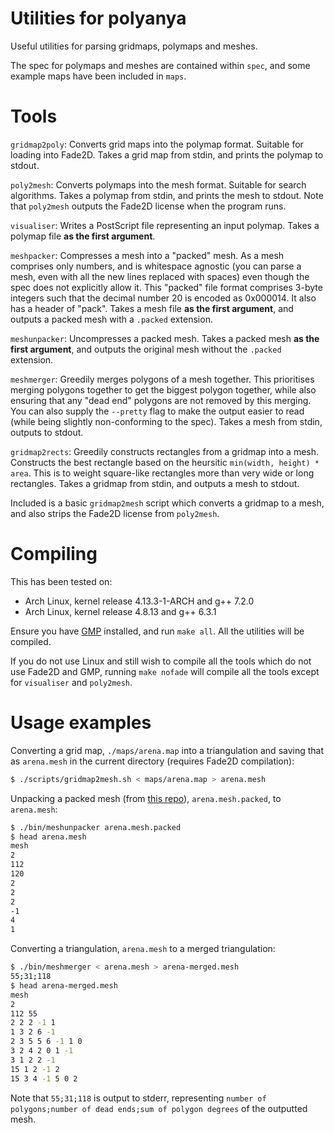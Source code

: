 # Utilities for polyanya

Useful utilities for parsing gridmaps, polymaps and meshes.

The spec for polymaps and meshes are contained within `spec`, and some example
maps have been included in `maps`.


# Tools

`gridmap2poly`: Converts grid maps into the polymap format.
Suitable for loading into Fade2D.
Takes a grid map from stdin, and prints the polymap to stdout.

`poly2mesh`: Converts polymaps into the mesh format. Suitable for search
algorithms.
Takes a polymap from stdin, and prints the mesh to stdout.
Note that `poly2mesh` outputs the Fade2D license when the program runs.

`visualiser`: Writes a PostScript file representing an input polymap.
Takes a polymap file **as the first argument**.

`meshpacker`: Compresses a mesh into a "packed" mesh. As a mesh comprises only
numbers, and is whitespace agnostic (you can parse a mesh, even with all the
new lines replaced with spaces) even though the spec does not explicitly allow
it. This "packed" file format comprises 3-byte integers such that the decimal
number 20 is encoded as 0x000014. It also has a header of "pack".
Takes a mesh file **as the first argument**, and outputs a packed mesh with a
`.packed` extension.

`meshunpacker`: Uncompresses a packed mesh. Takes a packed mesh
**as the first argument**, and outputs the original mesh without the `.packed`
extension.

`meshmerger`: Greedily merges polygons of a mesh together. This prioritises
merging polygons together to get the biggest polygon together, while also
ensuring that any "dead end" polygons are not removed by this merging. You can
also supply the `--pretty` flag to make the output easier to read (while being
slightly non-conforming to the spec). Takes a mesh from stdin, outputs to
stdout.

`gridmap2rects`: Greedily constructs rectangles from a gridmap into a mesh.
Constructs the best rectangle based on the heursitic
`min(width, height) * area`. This is to weight square-like rectangles more than
very wide or long rectangles.
Takes a gridmap from stdin, and outputs a mesh to stdout.

Included is a basic `gridmap2mesh` script which converts a gridmap to a mesh,
and also strips the Fade2D license from `poly2mesh`.


# Compiling

This has been tested on:

- Arch Linux, kernel release 4.13.3-1-ARCH and g++ 7.2.0
- Arch Linux, kernel release 4.8.13 and g++ 6.3.1

Ensure you have [GMP](https://gmplib.org/) installed, and run `make all`.
All the utilities will be compiled.

If you do not use Linux and still wish to compile all the tools which do not
use Fade2D and GMP, running `make nofade` will compile all the tools except
for `visualiser` and `poly2mesh`.


# Usage examples

Converting a grid map, `./maps/arena.map` into a triangulation and saving that
as `arena.mesh` in the current directory (requires Fade2D compilation):
```bash
$ ./scripts/gridmap2mesh.sh < maps/arena.map > arena.mesh
```

Unpacking a packed mesh (from
[this repo](https://gitlab.erc.monash.edu.au/mlcui1/polyanya-triangulations-packed)),
`arena.mesh.packed`, to `arena.mesh`:
```bash
$ ./bin/meshunpacker arena.mesh.packed
$ head arena.mesh
mesh
2
112
120
2
2
2
-1
4
1
```

Converting a triangulation, `arena.mesh` to a merged triangulation:
```bash
$ ./bin/meshmerger < arena.mesh > arena-merged.mesh
55;31;118
$ head arena-merged.mesh
mesh
2
112 55
2 2 2 -1 1
1 3 2 6 -1
2 3 5 5 6 -1 1 0
3 2 4 2 0 1 -1
3 1 2 2 -1
15 1 2 -1 2
15 3 4 -1 5 0 2
```
Note that `55;31;118` is output to stderr, representing
`number of polygons;number of dead ends;sum of polygon degrees` of the
outputted mesh.
